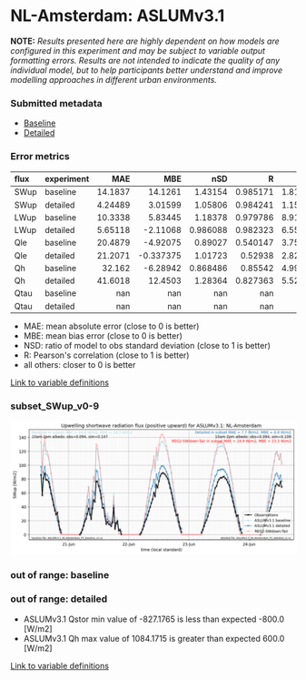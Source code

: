 # NL-Amsterdam: ASLUMv3.1

**NOTE:** *Results presented here are highly dependent on how models are configured in this experiment and may be subject to variable output formatting errors. Results are not intended to indicate the quality of any individual model, but to help participants better understand and improve modelling approaches in different urban environments.*

### Submitted metadata

- [Baseline](ASLUMv3.1_NL-Amsterdam_baseline_attrs.md)
- [Detailed](ASLUMv3.1_NL-Amsterdam_detailed_attrs.md)

### Error metrics

| flux   | experiment   |       MAE |        MBE |        nSD |          R |       5th |      95th |      RMSE |      cRMSE |       AMBE |       1-nSD |         1-R |   nSkewness |   nKurtosis |     Overlap |
|:-------|:-------------|----------:|-----------:|-----------:|-----------:|----------:|----------:|----------:|-----------:|-----------:|------------:|------------:|------------:|------------:|------------:|
| SWup   | baseline     |  14.1837  |  14.1261   |   1.43154  |   0.985171 |   1.81536 |  35.3335  |  18.4697  |   0.478212 |  14.1261   |   0.431545  |   0.014829  |   0.0261938 |    0.136906 |   0.119088  |
| SWup   | detailed     |   4.24489 |   3.01599  |   1.05806  |   0.984241 |   1.15688 |   6.30231 |   5.64166 |   0.191618 |   3.01599  |   0.0580575 |   0.0157586 |   0.0378073 |    0.146906 |   0.0874011 |
| LWup   | baseline     |  10.3338  |   5.83445  |   1.18378  |   0.979786 |   8.91144 |  16.6112  |  12.5913  |   0.285717 |   5.83445  |   0.183782  |   0.0202139 |   0.370958  |    0.936386 |   0.143038  |
| LWup   | detailed     |   5.65118 |  -2.11068  |   0.986088 |   0.982323 |   6.55301 |   6.00891 |   7.61051 |   0.187234 |   2.11068  |   0.0139128 |   0.0176774 |   0.432124  |    0.78758  |   0.0651925 |
| Qle    | baseline     |  20.4879  |  -4.92075  |   0.89027  |   0.540147 |   3.75075 |   2.67835 |  32.3758  |   0.911497 |   4.92075  |   0.109731  |   0.459853  |   0.0384505 |    0.735834 |   0.162984  |
| Qle    | detailed     |  21.2071  |  -0.337375 |   1.01723  |   0.52938  |   2.82931 |  13.7082  |  34.3588  |   0.978649 |   0.337375 |   0.0172275 |   0.47062   |   0.0880208 |    0.641488 |   0.152349  |
| Qh     | baseline     |  32.162   |  -6.28942  |   0.868486 |   0.85542  |   4.99973 |  22.6093  |  48.6837  |   0.518099 |   6.28942  |   0.131514  |   0.14458   |   0.502267  |    0.80213  |   0.114946  |
| Qh     | detailed     |  41.6018  |  12.4503   |   1.28364  |   0.827363 |   5.52675 |  73.5295  |  68.568   |   0.723646 |  12.4503   |   0.283645  |   0.172637  |   1.13919   |    0.146375 |   0.158128  |
| Qtau   | baseline     | nan       | nan        | nan        | nan        | nan       | nan       | nan       | nan        | nan        | nan         | nan         | nan         |  nan        | nan         |
| Qtau   | detailed     | nan       | nan        | nan        | nan        | nan       | nan       | nan       | nan        | nan        | nan         | nan         | nan         |  nan        | nan         |

 - MAE: mean absolute error (close to 0 is better)
 - MBE: mean bias error (close to 0 is better)
 - NSD: ratio of model to obs standard deviation (close to 1 is better)
 - R: Pearson's correlation (close to 1 is better)
 - all others: closer to 0 is better

[Link to variable definitions](../modelattrs/variable_definitions.md)

### <a name="subset_swup_v0-9"></a>subset_SWup_v0-9
[![ASLUMv3.1_NL-Amsterdam_subset_SWup_v0-9.png](ASLUMv3.1_NL-Amsterdam_subset_SWup_v0-9.png)](ASLUMv3.1_NL-Amsterdam_subset_SWup_v0-9.png)

### out of range: baseline


### out of range: detailed

 - ASLUMv3.1 Qstor min value of -827.1765 is less than expected -800.0 [W/m2]
 - ASLUMv3.1 Qh max value of 1084.1715 is greater than expected 600.0 [W/m2]


[Link to variable definitions](../modelattrs/variable_definitions.md)

